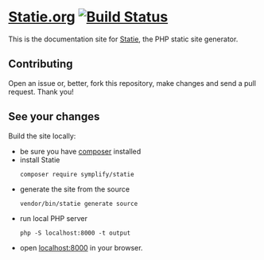 # [Statie.org](https://www.statie.org) [![Build Status](https://travis-ci.org/crazko/statie-web.svg?branch=master)](https://travis-ci.org/crazko/statie-web)

This is the documentation site for [Statie](https://github.com/Symplify/Statie), the PHP static site generator.

## Contributing

Open an issue or, better, fork this repository, make changes and send a pull request. Thank you!

## See your changes

Build the site locally:

- be sure you have [composer](https://getcomposer.org/) installed
- install Statie
	```shell
	composer require symplify/statie
	```
- generate the site from the source
	```shell
	vendor/bin/statie generate source
	```
- run local PHP server
	```
	php -S localhost:8000 -t output
- open [localhost:8000](http://localhost:8000) in your browser.
